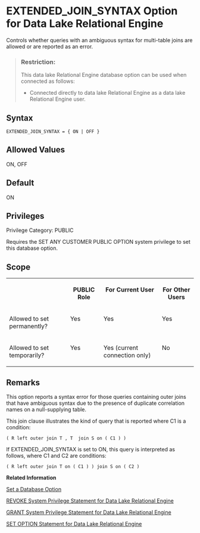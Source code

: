 <!-- loioa635b3b984f21015a616cf8663a164c7 -->

# EXTENDED\_JOIN\_SYNTAX Option for Data Lake Relational Engine

Controls whether queries with an ambiguous syntax for multi-table joins are allowed or are reported as an error.



> ### Restriction:  
> This data lake Relational Engine database option can be used when connected as follows:
> 
> -   Connected directly to data lake Relational Engine as a data lake Relational Engine user.



<a name="loioa635b3b984f21015a616cf8663a164c7__section_vpf_xzh_3rb"/>

## Syntax

```
EXTENDED_JOIN_SYNTAX = { ON | OFF }
```



<a name="loioa635b3b984f21015a616cf8663a164c7__iq_refso_524"/>

## Allowed Values

ON, OFF



<a name="loioa635b3b984f21015a616cf8663a164c7__iq_refso_525"/>

## Default

ON



<a name="loioa635b3b984f21015a616cf8663a164c7__section_k3c_gxb_3qb"/>

## Privileges

Privilege Category: PUBLIC

Requires the SET ANY CUSTOMER PUBLIC OPTION system privilege to set this database option.



<a name="loioa635b3b984f21015a616cf8663a164c7__iq_refso_325"/>

## Scope


<table>
<tr>
<th valign="top">

 



</th>
<th valign="top">

PUBLIC Role



</th>
<th valign="top">

For Current User



</th>
<th valign="top">

For Other Users



</th>
</tr>
<tr>
<td valign="top">

Allowed to set permanently?



</td>
<td valign="top">

Yes



</td>
<td valign="top">

Yes



</td>
<td valign="top">

Yes



</td>
</tr>
<tr>
<td valign="top">

Allowed to set temporarily?



</td>
<td valign="top">

Yes



</td>
<td valign="top">

Yes \(current connection only\)



</td>
<td valign="top">

No



</td>
</tr>
</table>



<a name="loioa635b3b984f21015a616cf8663a164c7__iq_refso_526"/>

## Remarks

This option reports a syntax error for those queries containing outer joins that have ambiguous syntax due to the presence of duplicate correlation names on a null-supplying table.

This join clause illustrates the kind of query that is reported where C1 is a condition:

```
( R left outer join T , T  join S on ( C1 ) )
```

If EXTENDED\_JOIN\_SYNTAX is set to ON, this query is interpreted as follows, where C1 and C2 are conditions:

```
( R left outer join T on ( C1 ) ) join S on ( C2 )
```

**Related Information**  


[Set a Database Option](set-a-database-option-0dcb893.md "You set options with the SET OPTION statement.")

[REVOKE System Privilege Statement for Data Lake Relational Engine](../080-sql-statements/revoke-system-privilege-statement-for-data-lake-relational-engine-a3eadda.md "Removes specific system privileges from specific users and the right to administer the privilege.")

[GRANT System Privilege Statement for Data Lake Relational Engine](../080-sql-statements/grant-system-privilege-statement-for-data-lake-relational-engine-a3dfcb0.md "Grants specific system privileges to users or roles, with or without administrative rights.")

[SET OPTION Statement for Data Lake Relational Engine](../080-sql-statements/set-option-statement-for-data-lake-relational-engine-a625da7.md "Changes options that affect the behavior of the database and its compatibility with Transact-SQL. Setting the value of an option can change the behavior for all users or an individual user, in either a temporary or permanent scope.")

